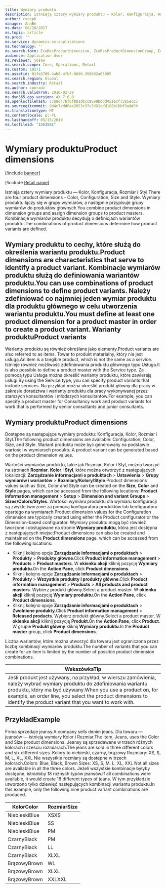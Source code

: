```yaml
---
title: Wymiary produktu
description: Istnieją cztery wymiary produktu — Kolor, Konfiguracja, Rozmiar i Styl. Wymiary produktu łączy się w grupy wymiarów, a następnie przypisuje grupy wymiarów do produktów głównych. Kombinacje wymiarów produktu decydują o definicjach wariantów produktu.
author: cvocph
manager: AnnBe
ms.date: 06/20/2017
ms.topic: article
ms.prod: ''
ms.service: dynamics-ax-applications
ms.technology: ''
ms.search.form: EcoResProductDimension, EcoResProductDimensionGroup, EcoResProductMasterDimension, RetailEcoResColor, RetailEcoResSize, RetailEcoResStyle
audience: Application User
ms.reviewer: josaw
ms.search.scope: Core, Operations, Retail
ms.custom: 19171
ms.assetid: 81fa3709-4ab8-4fbf-9806-359892a05985
ms.search.region: Global
ms.search.industry: Retail
ms.author: conradv
ms.search.validFrom: 2016-02-28
ms.dyn365.ops.version: AX 7.0.0
ms.openlocfilehash: ccb9d47bf6f081dbcc9590bddd4516cf7385ec23
ms.sourcegitcommit: 9d4c7edd0ae2053c37c7d81cdd180b16bf3a9d3b
ms.translationtype: HT
ms.contentlocale: pl-PL
ms.lasthandoff: 05/15/2019
ms.locfileid: "1563581"
---
```

# <a name="product-dimensions"></a><span data-ttu-id="d3f39-105">Wymiary produktu</span><span class="sxs-lookup"><span data-stu-id="d3f39-105">Product dimensions</span></span>

[!include [banner](../includes/banner.md)]

[!include [Retail name](../includes/retail-name.md)]

<span data-ttu-id="d3f39-106">Istnieją cztery wymiary produktu — Kolor, Konfiguracja, Rozmiar i Styl.</span><span class="sxs-lookup"><span data-stu-id="d3f39-106">There are four product dimensions -  Color, Configuration, Size and Style.</span></span> <span data-ttu-id="d3f39-107">Wymiary produktu łączy się w grupy wymiarów, a następnie przypisuje grupy wymiarów do produktów głównych.</span><span class="sxs-lookup"><span data-stu-id="d3f39-107">You combine product dimensions in dimension groups and assign dimension groups to product masters.</span></span> <span data-ttu-id="d3f39-108">Kombinacje wymiarów produktu decydują o definicjach wariantów produktu.</span><span class="sxs-lookup"><span data-stu-id="d3f39-108">The combinations of product dimensions determine how product variants are defined.</span></span>

<span data-ttu-id="d3f39-109">Wymiary produktu to cechy, które służą do określenia wariantu produktu.</span><span class="sxs-lookup"><span data-stu-id="d3f39-109">Product dimensions are characteristics that serve to identify a product variant.</span></span> <span data-ttu-id="d3f39-110">Kombinacje wymiarów produktu służą do definiowania wariantów produktu.</span><span class="sxs-lookup"><span data-stu-id="d3f39-110">You can use combinations of product dimensions to define product variants.</span></span> <span data-ttu-id="d3f39-111">Należy zdefiniować co najmniej jeden wymiar produktu dla produktu głównego w celu utworzenia wariantu produktu.</span><span class="sxs-lookup"><span data-stu-id="d3f39-111">You must define at least one product dimension for a product master in order to create a product variant.</span></span>
<span data-ttu-id="d3f39-112">Warianty produktu</span><span class="sxs-lookup"><span data-stu-id="d3f39-112">Product variants</span></span>
----------------

<span data-ttu-id="d3f39-113">Warianty produktu są również określane jako elementy.</span><span class="sxs-lookup"><span data-stu-id="d3f39-113">Product variants are also referred to as items.</span></span> <span data-ttu-id="d3f39-114">Towar to produkt materialny, który nie jest usługą.</span><span class="sxs-lookup"><span data-stu-id="d3f39-114">An item is a tangible product, which is not the same as a service.</span></span> <span data-ttu-id="d3f39-115">Istnieje również możliwość zdefiniowania produktu głównego typu Usługa.</span><span class="sxs-lookup"><span data-stu-id="d3f39-115">It is also possible to define a product master with the Service type.</span></span> <span data-ttu-id="d3f39-116">Za pomocą typu Usługa można określić warianty produktu, które zawierają usługi.</span><span class="sxs-lookup"><span data-stu-id="d3f39-116">By using the Service type, you can specify product variants that include services.</span></span> <span data-ttu-id="d3f39-117">Na przykład można określić produkt główny dla pracy w zakresie doradztwa i warianty produktu dla pracy wykonywanej przez starszych konsultantów i młodszych konsultantów.</span><span class="sxs-lookup"><span data-stu-id="d3f39-117">For example, you can specify a product master for Consultancy work and product variants for work that is performed by senior consultants and junior consultants.</span></span>

## <a name="product-dimensions"></a><span data-ttu-id="d3f39-118">Wymiary produktu</span><span class="sxs-lookup"><span data-stu-id="d3f39-118">Product dimensions</span></span>
<span data-ttu-id="d3f39-119">Dostępne są następujące wymiary produktu: Konfiguracja, Kolor, Rozmiar i Styl.</span><span class="sxs-lookup"><span data-stu-id="d3f39-119">The following product dimensions are available: Configuration, Color, Size, and Style.</span></span> <span data-ttu-id="d3f39-120">Wariant produktu może być generowany na podstawie wartości w wymiarach produktu.</span><span class="sxs-lookup"><span data-stu-id="d3f39-120">A product variant can be generated based on the product dimension values.</span></span>

<span data-ttu-id="d3f39-121">Wartości wymiarów produktu, takie jak Rozmiar, Kolor i Styl, można tworzyć na stronach **Rozmiar**, **Kolor** i **Styl**, które można otworzyć z następujących lokalizacji: **Zarządzanie informacjami o produktach** &gt; **Ustawienia** &gt; **Grupy wymiarów i wariantów** &gt; **Rozmiary/Kolory/Style**.</span><span class="sxs-lookup"><span data-stu-id="d3f39-121">Product dimensions values such as Size, Color and Style can be created on the **Size**, **Color** and **Style** pages, which can be accessed from the following locations: **Product information management** &gt; **Setup** &gt; **Dimension and variant Groups** &gt; **Sizes/Colors/Styles**.</span></span> <span data-ttu-id="d3f39-122">Wartości wymiaru produktu dla wymiaru konfiguracji są zwykle tworzone za pomocą konfiguratora produktów lub konfiguratora opartego na wymiarach.</span><span class="sxs-lookup"><span data-stu-id="d3f39-122">Product dimension values for the Configuration dimension are typically created using either the Product configurator or the Dimension-based configurator.</span></span> <span data-ttu-id="d3f39-123">Wymiary produktu mogą być również tworzone i obsługiwane na stronie **Wymiary produktu**, która jest dostępna z następujących miejsc:</span><span class="sxs-lookup"><span data-stu-id="d3f39-123">Product dimensions can also be created and maintained on the **Product dimensions** page, which can be accessed from the following locations:</span></span>
-   <span data-ttu-id="d3f39-124">Kliknij kolejno opcje **Zarządzanie informacjami o produktach** &gt; **Produkty** &gt; **Produkty główne**.</span><span class="sxs-lookup"><span data-stu-id="d3f39-124">Click **Product information management** &gt; **Products** &gt; **Product masters**.</span></span> <span data-ttu-id="d3f39-125">W **okienku akcji** kliknij pozycję **Wymiary produktu**.</span><span class="sxs-lookup"><span data-stu-id="d3f39-125">On the **Action Pane**, click **Product dimensions**.</span></span>
-   <span data-ttu-id="d3f39-126">Kliknij kolejno opcje **Zarządzanie informacjami o produktach** &gt; **Produkty** &gt; **Wszystkie produkty i produkty główne**.</span><span class="sxs-lookup"><span data-stu-id="d3f39-126">Click **Product information management** &gt; **Products** &gt; **All products and product masters**.</span></span> <span data-ttu-id="d3f39-127">Wybierz produkt główny.</span><span class="sxs-lookup"><span data-stu-id="d3f39-127">Select a product master.</span></span> <span data-ttu-id="d3f39-128">W **okienku akcji** kliknij pozycję **Wymiary produktu**.</span><span class="sxs-lookup"><span data-stu-id="d3f39-128">On the **Action Pane**, click **Product dimensions**.</span></span>
-   <span data-ttu-id="d3f39-129">Kliknij kolejno opcje **Zarządzanie informacjami o produktach** &gt; **Zwolnione produkty**.</span><span class="sxs-lookup"><span data-stu-id="d3f39-129">Click **Product information management** &gt; **Released products**.</span></span> <span data-ttu-id="d3f39-130">Wybierz produkt główny.</span><span class="sxs-lookup"><span data-stu-id="d3f39-130">Select a product master.</span></span> <span data-ttu-id="d3f39-131">W **okienku akcji** kliknij pozycję **Produkt**.</span><span class="sxs-lookup"><span data-stu-id="d3f39-131">On the **Action Pane**, click **Product**.</span></span> <span data-ttu-id="d3f39-132">W grupie **Produkt główny** kliknij **Wymiary produktu**.</span><span class="sxs-lookup"><span data-stu-id="d3f39-132">In the **Product master** group, click **Product dimensions**.</span></span>

<span data-ttu-id="d3f39-133">Liczba wariantów, które można utworzyć dla towaru jest ograniczona przez liczbę kombinacji wymiarów produktu.</span><span class="sxs-lookup"><span data-stu-id="d3f39-133">The number of variants that you can create for an item is limited by the number of possible product dimension combinations.</span></span>

| <span data-ttu-id="d3f39-134">**Wskazówka**</span><span class="sxs-lookup"><span data-stu-id="d3f39-134">**Tip**</span></span>                                                                                                                                              |
|------------------------------------------------------------------------------------------------------------------------------------------------------|
| <span data-ttu-id="d3f39-135">Jeśli produkt jest używany, na przykład, w wierszu zamówienia, należy wybrać wymiary produktu do zdefiniowania wariantu produktu, który ma być używany.</span><span class="sxs-lookup"><span data-stu-id="d3f39-135">When you use a product on, for example, an order line, you select the product dimensions to identify the product variant that you want to work with.</span></span> |

## <a name="example"></a><span data-ttu-id="d3f39-136">Przykład</span><span class="sxs-lookup"><span data-stu-id="d3f39-136">Example</span></span>
<span data-ttu-id="d3f39-137">Firma sprzedaje jeansy.</span><span class="sxs-lookup"><span data-stu-id="d3f39-137">A company sells denim jeans.</span></span> <span data-ttu-id="d3f39-138">Dla towaru — jeansów — istnieją wymiary Kolor i Rozmiar.</span><span class="sxs-lookup"><span data-stu-id="d3f39-138">The item, Jeans, uses the Color and Size product dimensions.</span></span> <span data-ttu-id="d3f39-139">Jeansy są sprzedawane w trzech różnych kolorach i sześciu rozmiarach.</span><span class="sxs-lookup"><span data-stu-id="d3f39-139">The jeans are sold in three different colors and six different sizes.</span></span> <span data-ttu-id="d3f39-140">Kolory to niebieski, czarny, brązowy Rozmiary: XS, S, M, L, XL, XXL Nie wszystkie rozmiary są dostępne w trzech kolorach.</span><span class="sxs-lookup"><span data-stu-id="d3f39-140">Colors: Blue, Black, Brown Sizes: XS, S, M, L, XL, XXL Not all sizes are available in all the three colors.</span></span> <span data-ttu-id="d3f39-141">Jeżeli wszystkie kombinacje byłyby dostępne, istniałoby 18 różnych typów jeansów.</span><span class="sxs-lookup"><span data-stu-id="d3f39-141">If all combinations were available, it would create 18 different types of jeans.</span></span> <span data-ttu-id="d3f39-142">W tym przykładzie utworzono tylko dziewięć następujących kombinacji wariantu produktu.</span><span class="sxs-lookup"><span data-stu-id="d3f39-142">In this example, only the following nine product variant combinations are produced.</span></span>

| <span data-ttu-id="d3f39-143">Kolor</span><span class="sxs-lookup"><span data-stu-id="d3f39-143">Color</span></span> | <span data-ttu-id="d3f39-144">Rozmiar</span><span class="sxs-lookup"><span data-stu-id="d3f39-144">Size</span></span> |
|-------|------|
| <span data-ttu-id="d3f39-145">Niebieski</span><span class="sxs-lookup"><span data-stu-id="d3f39-145">Blue</span></span>  | <span data-ttu-id="d3f39-146">XS</span><span class="sxs-lookup"><span data-stu-id="d3f39-146">XS</span></span>   |
| <span data-ttu-id="d3f39-147">Niebieski</span><span class="sxs-lookup"><span data-stu-id="d3f39-147">Blue</span></span>  | <span data-ttu-id="d3f39-148">S</span><span class="sxs-lookup"><span data-stu-id="d3f39-148">S</span></span>    |
| <span data-ttu-id="d3f39-149">Niebieski</span><span class="sxs-lookup"><span data-stu-id="d3f39-149">Blue</span></span>  | <span data-ttu-id="d3f39-150">P</span><span class="sxs-lookup"><span data-stu-id="d3f39-150">M</span></span>    |
| <span data-ttu-id="d3f39-151">Czarny</span><span class="sxs-lookup"><span data-stu-id="d3f39-151">Black</span></span> | <span data-ttu-id="d3f39-152">P</span><span class="sxs-lookup"><span data-stu-id="d3f39-152">M</span></span>    |
| <span data-ttu-id="d3f39-153">Czarny</span><span class="sxs-lookup"><span data-stu-id="d3f39-153">Black</span></span> | <span data-ttu-id="d3f39-154">L</span><span class="sxs-lookup"><span data-stu-id="d3f39-154">L</span></span>    |
| <span data-ttu-id="d3f39-155">Czarny</span><span class="sxs-lookup"><span data-stu-id="d3f39-155">Black</span></span> | <span data-ttu-id="d3f39-156">XL</span><span class="sxs-lookup"><span data-stu-id="d3f39-156">XL</span></span>   |
| <span data-ttu-id="d3f39-157">Brązowy</span><span class="sxs-lookup"><span data-stu-id="d3f39-157">Brown</span></span> | <span data-ttu-id="d3f39-158">W</span><span class="sxs-lookup"><span data-stu-id="d3f39-158">L</span></span>    |
| <span data-ttu-id="d3f39-159">Brązowy</span><span class="sxs-lookup"><span data-stu-id="d3f39-159">Brown</span></span> | <span data-ttu-id="d3f39-160">XL</span><span class="sxs-lookup"><span data-stu-id="d3f39-160">XL</span></span>   |
| <span data-ttu-id="d3f39-161">Brązowy</span><span class="sxs-lookup"><span data-stu-id="d3f39-161">Brown</span></span> | <span data-ttu-id="d3f39-162">XXL</span><span class="sxs-lookup"><span data-stu-id="d3f39-162">XXL</span></span>  |





